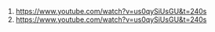1. https://www.youtube.com/watch?v=us0qySiUsGU&t=240s
2. https://www.youtube.com/watch?v=us0qySiUsGU&t=240s
